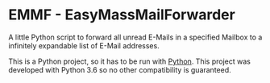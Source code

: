 # EMMF - EasyMassMailForwarder

A little Python script to forward all unread E-Mails in a specified Mailbox to a infinitely expandable list of E-Mail addresses.


This is a Python project, so it has to be run with [Python](https://www.python.org/).
This project was developed with Python 3.6 so no other compatibility is guaranteed.
